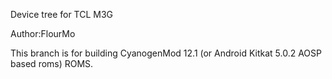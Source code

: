 Device tree for TCL M3G

Author:FlourMo

This branch is for building CyanogenMod 12.1 (or Android Kitkat 5.0.2 AOSP based roms) ROMS.
